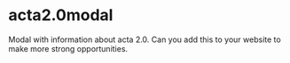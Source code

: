 # acta2.0modal
Modal with information about acta 2.0. Can you add this to your website to make more strong opportunities. 
